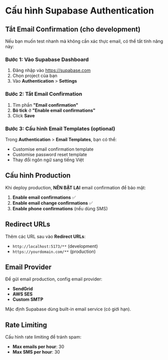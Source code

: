 # Cấu hình Supabase Authentication

## Tắt Email Confirmation (cho development)

Nếu bạn muốn test nhanh mà không cần xác thực email, có thể tắt tính năng này:

### Bước 1: Vào Supabase Dashboard
1. Đăng nhập vào https://supabase.com
2. Chọn project của bạn
3. Vào **Authentication** > **Settings**

### Bước 2: Tắt Email Confirmation
1. Tìm phần **"Email confirmation"**
2. **Bỏ tick** ở **"Enable email confirmations"**
3. Click **Save**

### Bước 3: Cấu hình Email Templates (optional)
Trong **Authentication** > **Email Templates**, bạn có thể:
- Customise email confirmation template
- Customise password reset template
- Thay đổi ngôn ngữ sang tiếng Việt

## Cấu hình Production

Khi deploy production, **NÊN BẬT LẠI** email confirmation để bảo mật:

1. **Enable email confirmations** ✅
2. **Enable email change confirmations** ✅  
3. **Enable phone confirmations** (nếu dùng SMS)

## Redirect URLs

Thêm các URL sau vào **Redirect URLs**:
- `http://localhost:5173/**` (development)
- `https://yourdomain.com/**` (production)

## Email Provider

Để gửi email production, config email provider:
- **SendGrid**
- **AWS SES** 
- **Custom SMTP**

Mặc định Supabase dùng built-in email service (có giới hạn).

## Rate Limiting

Cấu hình rate limiting để tránh spam:
- **Max emails per hour**: 30
- **Max SMS per hour**: 30